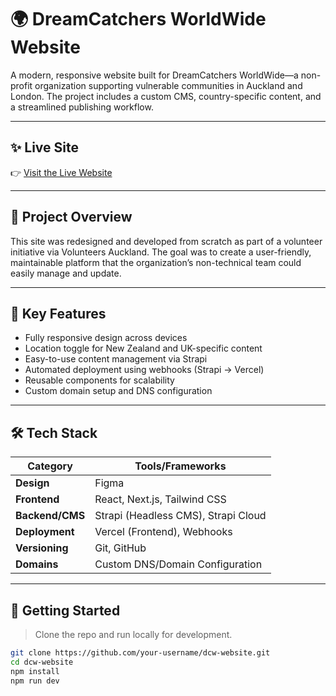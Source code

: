 # 🌍 DreamCatchers WorldWide Website

A modern, responsive website built for DreamCatchers WorldWide—a non-profit organization supporting vulnerable communities in Auckland and London. The project includes a custom CMS, country-specific content, and a streamlined publishing workflow.

---

## ✨ Live Site

👉 [Visit the Live Website](https://www.dreamcatchersww.com/)

---

## 📌 Project Overview

This site was redesigned and developed from scratch as part of a volunteer initiative via Volunteers Auckland. The goal was to create a user-friendly, maintainable platform that the organization’s non-technical team could easily manage and update.

---

## 🧠 Key Features

- Fully responsive design across devices
- Location toggle for New Zealand and UK-specific content
- Easy-to-use content management via Strapi
- Automated deployment using webhooks (Strapi → Vercel)
- Reusable components for scalability
- Custom domain setup and DNS configuration

---

## 🛠️ Tech Stack

| Category        | Tools/Frameworks                         |
|----------------|------------------------------------------|
| **Design**      | Figma                                   |
| **Frontend**    | React, Next.js, Tailwind CSS            |
| **Backend/CMS** | Strapi (Headless CMS), Strapi Cloud     |
| **Deployment**  | Vercel (Frontend), Webhooks             |
| **Versioning**  | Git, GitHub                             |
| **Domains**     | Custom DNS/Domain Configuration         |

---

## 🚀 Getting Started

> Clone the repo and run locally for development.

```bash
git clone https://github.com/your-username/dcw-website.git
cd dcw-website
npm install
npm run dev

